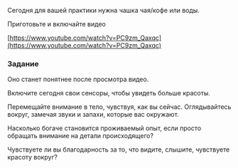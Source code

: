 Сегодня для вашей практики нужна чашка чая/кофе или воды.

Приготовьте и включайте видео

[https://www.youtube.com/watch?v=PC9zm_Qaxqc](https://www.youtube.com/watch?v=PC9zm_Qaxqc)

### Задание

Оно станет понятнее после просмотра видео.

Включите сегодня свои сенсоры, чтобы увидеть больше красоты.

Перемещайте внимание в тело, чувствуя, как вы сейчас. Оглядывайтесь вокруг, замечая звуки и запахи, которые вас окружают.

Насколько богаче становится проживаемый опыт, если просто обращать внимание на детали происходящего?

Чувствуете ли вы благодарность за то, что видите, слышите, чувствуете красоту вокруг?